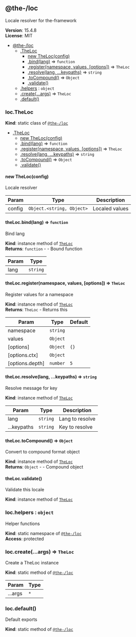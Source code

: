 <!--- Code generated by @the-/script-doc. DO NOT EDIT. -->

<a name="module_@the-/loc"></a>

## @the-/loc
Locale resolver for the-framework

**Version**: 15.4.8  
**License**: MIT  

* [@the-/loc](#module_@the-/loc)
    * [.TheLoc](#module_@the-/loc.TheLoc)
        * [new TheLoc(config)](#new_module_@the-/loc.TheLoc_new)
        * [.bind(lang)](#module_@the-/loc.TheLoc+bind) ⇒ <code>function</code>
        * [.register(namespace, values, [options])](#module_@the-/loc.TheLoc+register) ⇒ <code>TheLoc</code>
        * [.resolve(lang, ...keypaths)](#module_@the-/loc.TheLoc+resolve) ⇒ <code>string</code>
        * [.toCompound()](#module_@the-/loc.TheLoc+toCompound) ⇒ <code>Object</code>
        * [.validate()](#module_@the-/loc.TheLoc+validate)
    * [.helpers](#module_@the-/loc.helpers) : <code>object</code>
    * [.create(...args)](#module_@the-/loc.create) ⇒ <code>TheLoc</code>
    * [.default()](#module_@the-/loc.default)

<a name="module_@the-/loc.TheLoc"></a>

### loc.TheLoc
**Kind**: static class of [<code>@the-/loc</code>](#module_@the-/loc)  

* [.TheLoc](#module_@the-/loc.TheLoc)
    * [new TheLoc(config)](#new_module_@the-/loc.TheLoc_new)
    * [.bind(lang)](#module_@the-/loc.TheLoc+bind) ⇒ <code>function</code>
    * [.register(namespace, values, [options])](#module_@the-/loc.TheLoc+register) ⇒ <code>TheLoc</code>
    * [.resolve(lang, ...keypaths)](#module_@the-/loc.TheLoc+resolve) ⇒ <code>string</code>
    * [.toCompound()](#module_@the-/loc.TheLoc+toCompound) ⇒ <code>Object</code>
    * [.validate()](#module_@the-/loc.TheLoc+validate)

<a name="new_module_@the-/loc.TheLoc_new"></a>

#### new TheLoc(config)
Locale resolver


| Param | Type | Description |
| --- | --- | --- |
| config | <code>Object.&lt;string, Object&gt;</code> | Localed values |

<a name="module_@the-/loc.TheLoc+bind"></a>

#### theLoc.bind(lang) ⇒ <code>function</code>
Bind lang

**Kind**: instance method of [<code>TheLoc</code>](#module_@the-/loc.TheLoc)  
**Returns**: <code>function</code> - - Bound function  

| Param | Type |
| --- | --- |
| lang | <code>string</code> | 

<a name="module_@the-/loc.TheLoc+register"></a>

#### theLoc.register(namespace, values, [options]) ⇒ <code>TheLoc</code>
Register values for a namespace

**Kind**: instance method of [<code>TheLoc</code>](#module_@the-/loc.TheLoc)  
**Returns**: <code>TheLoc</code> - Returns this  

| Param | Type | Default |
| --- | --- | --- |
| namespace | <code>string</code> |  | 
| values | <code>Object</code> |  | 
| [options] | <code>Object</code> | <code>{}</code> | 
| [options.ctx] | <code>Object</code> |  | 
| [options.depth] | <code>number</code> | <code>5</code> | 

<a name="module_@the-/loc.TheLoc+resolve"></a>

#### theLoc.resolve(lang, ...keypaths) ⇒ <code>string</code>
Resolve message for key

**Kind**: instance method of [<code>TheLoc</code>](#module_@the-/loc.TheLoc)  

| Param | Type | Description |
| --- | --- | --- |
| lang | <code>string</code> | Lang to resolve |
| ...keypaths | <code>string</code> | Key to resolve |

<a name="module_@the-/loc.TheLoc+toCompound"></a>

#### theLoc.toCompound() ⇒ <code>Object</code>
Convert to compound format object

**Kind**: instance method of [<code>TheLoc</code>](#module_@the-/loc.TheLoc)  
**Returns**: <code>Object</code> - - Compound object  
<a name="module_@the-/loc.TheLoc+validate"></a>

#### theLoc.validate()
Validate this locale

**Kind**: instance method of [<code>TheLoc</code>](#module_@the-/loc.TheLoc)  
<a name="module_@the-/loc.helpers"></a>

### loc.helpers : <code>object</code>
Helper functions

**Kind**: static namespace of [<code>@the-/loc</code>](#module_@the-/loc)  
**Access**: protected  
<a name="module_@the-/loc.create"></a>

### loc.create(...args) ⇒ <code>TheLoc</code>
Create a TheLoc instance

**Kind**: static method of [<code>@the-/loc</code>](#module_@the-/loc)  

| Param | Type |
| --- | --- |
| ...args | <code>\*</code> | 

<a name="module_@the-/loc.default"></a>

### loc.default()
Default exports

**Kind**: static method of [<code>@the-/loc</code>](#module_@the-/loc)  
